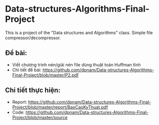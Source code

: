 # Data-structures-Algorithms-Final-Project
This is a project of the "Data structures and Algorithms" class. Simple file compressor/decompressor.

## Đề bài: 

- Viết chương trình nén/giải nén file dùng thuật toán Huffman tĩnh
- Chi tiết đề bài: https://github.com/dpnam/Data-structures-Algorithms-Final-Project/blob/master/P2.pdf

## Chi tiết thực hiện:

- Report: https://github.com/dpnam/Data-structures-Algorithms-Final-Project/blob/master/report/BaoCaoKyThuat.pdf
- Code: https://github.com/dpnam/Data-structures-Algorithms-Final-Project/blob/master/source
